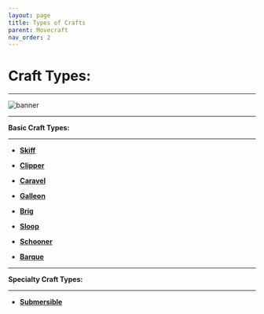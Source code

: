 ```yaml
---
layout: page
title: Types of Crafts
parent: Movecraft
nav_order: 2
---
```


# **Craft Types:** 

---

![banner](https://static.planetminecraft.com/files/resource_media/screenshot/1422/britishfleet1-80_lrg.jpg)

---

**Basic Craft Types:**

---

 - [**Skiff**](https://wiki.ecoredux.net/Movecraft/CraftTypes/Skiff.html)

 - [**Clipper**](https://wiki.ecoredux.net/Movecraft/CraftTypes/Clipper.html)

 - [**Caravel**](https://wiki.ecoredux.net/Movecraft/CraftTypes/Caravel.html)

 - [**Galleon**](https://wiki.ecoredux.net/Movecraft/CraftTypes/Galleon.html)

 - [**Brig**](https://wiki.ecoredux.net/Movecraft/CraftTypes/Brig.html)

 - [**Sloop**](https://wiki.ecoredux.net/Movecraft/CraftTypes/Sloop.html)

 - [**Schooner**](https://wiki.ecoredux.net/Movecraft/CraftTypes/Schooner.html)

 - [**Barque**](https://wiki.ecoredux.net/Movecraft/CraftTypes/Barque.html)

 ---

 **Specialty Craft Types:**

 ---

  - [**Submersible**](https://wiki.ecoredux.net/Movecraft/CraftTypes/Submersible.html)
